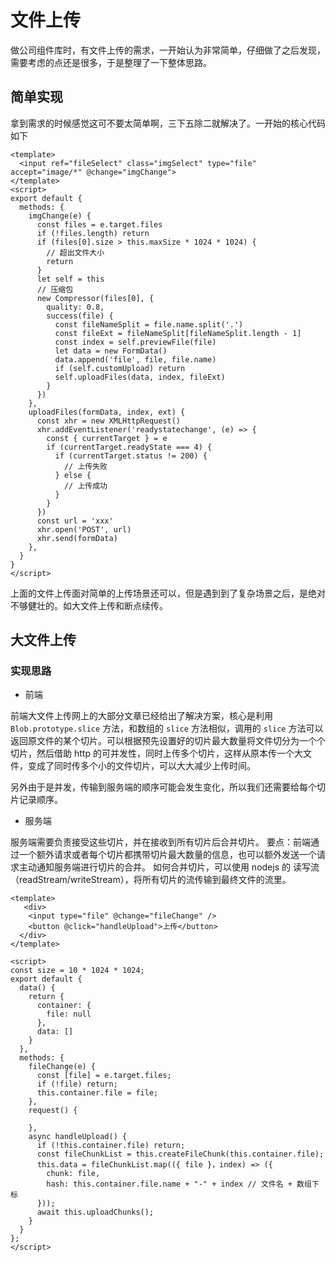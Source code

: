 # 文件上传

做公司组件库时，有文件上传的需求，一开始认为非常简单，仔细做了之后发现，需要考虑的点还是很多，于是整理了一下整体思路。

## 简单实现

拿到需求的时候感觉这可不要太简单啊，三下五除二就解决了。一开始的核心代码如下

```vue
<template>
  <input ref="fileSelect" class="imgSelect" type="file" accept="image/*" @change="imgChange">
</template>
<script>
export default {
  methods: {
    imgChange(e) {
      const files = e.target.files
      if (!files.length) return
      if (files[0].size > this.maxSize * 1024 * 1024) {
        // 超出文件大小
        return
      }
      let self = this
      // 压缩包
      new Compressor(files[0], {
        quality: 0.8,
        success(file) {
          const fileNameSplit = file.name.split('.')
          const fileExt = fileNameSplit[fileNameSplit.length - 1]
          const index = self.previewFile(file)
          let data = new FormData()
          data.append('file', file, file.name)
          if (self.customUpload) return
          self.uploadFiles(data, index, fileExt)
        }
      })
    },
    uploadFiles(formData, index, ext) {
      const xhr = new XMLHttpRequest()
      xhr.addEventListener('readystatechange', (e) => {
        const { currentTarget } = e
        if (currentTarget.readyState === 4) {
          if (currentTarget.status != 200) {
            // 上传失败
          } else {
            // 上传成功 
          }
        }
      })
      const url = 'xxx'
      xhr.open('POST', url)
      xhr.send(formData)
    },
  }
}
</script>
```

上面的文件上传面对简单的上传场景还可以，但是遇到到了复杂场景之后，是绝对不够健壮的。如大文件上传和断点续传。

## 大文件上传

### 实现思路

- 前端

前端大文件上传网上的大部分文章已经给出了解决方案，核心是利用 `Blob.prototype.slice` 方法，和数组的 `slice` 方法相似，调用的 `slice` 方法可以返回原文件的某个切片。可以根据预先设置好的切片最大数量将文件切分为一个个切片，然后借助 http 的可并发性，同时上传多个切片，这样从原本传一个大文件，变成了同时传多个小的文件切片，可以大大减少上传时间。

另外由于是并发，传输到服务端的顺序可能会发生变化，所以我们还需要给每个切片记录顺序。

- 服务端

服务端需要负责接受这些切片，并在接收到所有切片后合并切片。
要点：前端通过一个额外请求或者每个切片都携带切片最大数量的信息，也可以额外发送一个请求主动通知服务端进行切片的合并。
如何合并切片，可以使用 nodejs 的 读写流（readStream/writeStream），将所有切片的流传输到最终文件的流里。

```vue
<template>
   <div>
    <input type="file" @change="fileChange" />
    <button @click="handleUpload">上传</button>
  </div>
</template>

<script>
const size = 10 * 1024 * 1024;
export default {
  data() {
    return {
      container: {
        file: null
      },
      data: []
    }
  },
  methods: {
    fileChange(e) {
      const [file] = e.target.files;
      if (!file) return;
      this.container.file = file;
    },
    request() {

    },
    async handleUpload() {
      if (!this.container.file) return;
      const fileChunkList = this.createFileChunk(this.container.file);
      this.data = fileChunkList.map(({ file }，index) => ({
        chunk: file,
        hash: this.container.file.name + "-" + index // 文件名 + 数组下标
      }));
      await this.uploadChunks();
    }
  }
};
</script>

```
